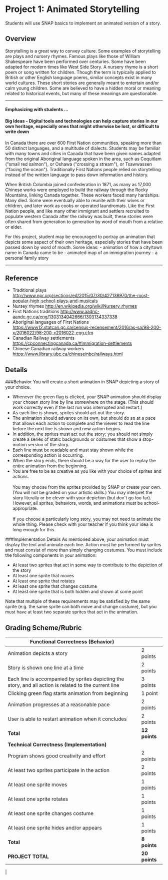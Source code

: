 <!--- REVISED -->
# Project 1: Animated Storytelling

Students will use SNAP basics to implement an animated version of a story.

## Overview

Storytelling is a great way to convey culture.  Some examples of storytelling are plays and nursery rhymes. Famous plays like those of William Shakespeare have been performed over centuries.  Some have been adapted for modern times like West Side Story. A nursery rhyme is a short poem or song written for children. Though the term is typically applied to British or other English language poems, similar concepts exist in many world cultures. These short stories are generally meant to entertain and/or calm young children. Some are believed to have a hidden moral or meaning related to historical events, but many of these meanings are questionable.

---
#### Emphasizing with students ...
#### Big Ideas - Digital tools and technologies can help capture stories in our own heritage, especially ones that might otherwise be lost, or difficult to write down

In Canada there are over 600 First Nation communities, speaking more than 50 distinct languages, and a multitude of dialects.  Students may be familiar with many towns and cities in Canada that have been given names adapted from the original Aboriginal language spoken in the area,  such as Coquitlam ("small red salmon"),  or Oshawa ("crossing a stream"),  or Tsawwassen ("facing the ocean").  Traditionally First Nations people relied on storytelling instead of the written language to pass down information and history.  

When British Columbia joined confederation in 1871, as many as 17,000 Chinese works were employed to build the railway through the Rocky Mountains, linking Canada together.  These workers faced many hardships.  Many died.  Some were eventually able to reunite with their wives or children, and later work as cooks or operated laundromats.   Like the First Nation people, and like many other immigrant and settlers recruited to populate western Canada after the railway was built, these stories were often shared from generation to generation by word of mouth from a relative or elder.   

For this project, student may be encouraged to portray an animation that depicts some aspect of their own heritage, especially stories that have been passed down by word of mouth.  Some ideas:
    - animation of how a city/town name in Canada came to be
    - animated map of an immigration journey
    - a personal family story

---

## Reference
-   Traditional plays  http://www.npr.org/sections/ed/2015/07/30/427138970/the-most-popular-high-school-plays-and-musicals
-   Nursey rhymes  http://en.wikipedia.org/wiki/Nursery_rhymes
-   First Nations traditions  http://www.aadnc-aandc.gc.ca/eng/1303134042666/1303134337338
-   Aboriginal languages of First Nations https://www12.statcan.gc.ca/census-recensement/2016/as-sa/98-200-x/2016022/98-200-x2016022-eng.cfm 
-   Canadian Railway settlements  https://cpconnectingcanada.ca/#immigration-settlements
-   Chinese Canadian railway workers  https://www.library.ubc.ca/chineseinbc/railways.html


## Details

###Behavior
You will create a short animation in SNAP depicting a story of your choice. 

-   Whenever the green flag is clicked, your SNAP animation should display your chosen story line by line somewhere on the stage. (This should work correctly even if the last run was interrupted and restart.)
-   As each line is shown, sprites should act out the story.
-   The animation should advance on its own, but should do so at a pace that allows each action to complete and the viewer to read the line before the next line is shown and new action begins.
-   In addition, the sprites must act out the story; you should not simply create a series of static backgrounds or costumes that show a stop-motion version of the story.
-   Each line must be readable and must stay shown while the corresponding action is occurring.
-   When the story ends, there should be a way for the user to replay the entire animation from the beginning.
-   You are free to be as creative as you like with your choice of sprites and actions.<br />
    <br />
    You may choose from the sprites provided by SNAP or create your own. (You will not be graded on your artistic skills.) You may interpret the story literally or be clever with your depiction (but don't go too far). However, all sprites, behaviors, words, and animations must be school-appropriate.<br />
    <br />
    If you choose a particularly long story, you may not need to animate the whole thing. Please check with your teacher if you think your idea is long enough for this.

###Implementation Details
As mentioned above, your animation must display the text and animate each line. Action must be performed by sprites and must consist of more than simply changing costumes. You must include the following components in your animation:

-   At least two sprites that act in some way to contribute to the depiction of the story
-   At least one sprite that moves
-   At least one sprite that rotates
-   At least one sprite that changes costume
-   At least one sprite that is both hidden and shown at some point

Note that multiple of these requirements may be satisfied by the same sprite (e.g. the same sprite can both move and change costume), but you must have at least two separate sprites that act in the animation.

## Grading Scheme/Rubric

| **Functional Correctness (Behavior)**                                                                  |               |
| ------------------------------------------------------------------------------------------------------ | ------------- |
| Animation depicts a story                                                                              | 2 points      |
| Story is shown one line at a time                                                                      | 2 points      |
| Each line is accompanied by sprites depicting the story, and all action is related to the current line | 3 points      |
| Clicking green flag starts animation from beginning                                                    | 1 point       |
| Animation progresses at a reasonable pace                                                              | 2 points      |
| User is able to restart animation when it concludes                                                    | 2 points      |
| **Total**                                                                                              | **12 points** |
| **Technical Correctness (Implementation)**                                                             |               |
| Program shows good creativity and effort                                                               | 2 points      |
| At least two sprites participate in the action                                                         | 2 points      |
| At least one sprite moves                                                                              | 1 points      |
| At least one sprite rotates                                                                            | 1 points      |
| At least one sprite changes costume                                                                    | 1 points      |
| At least one sprite hides and/or appears                                                               | 1 points      |
| **Total**                                                                                              | **8 points**  |
| **PROJECT TOTAL**                                                                                      | **20 points** |

|
